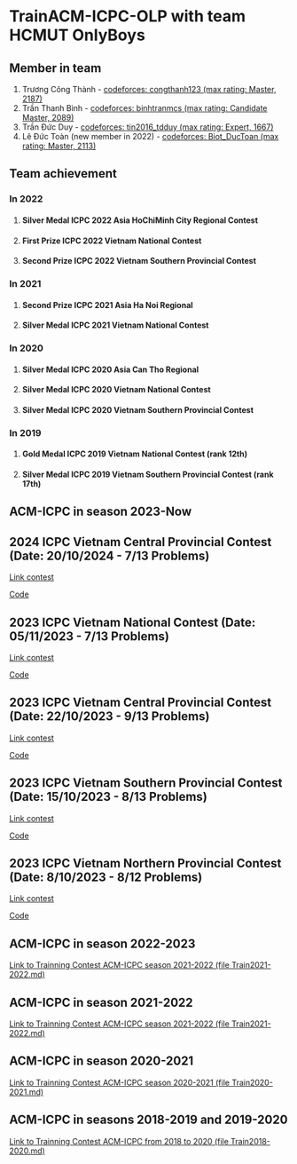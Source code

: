# TrainACM-ICPC-OLP with team HCMUT OnlyBoys

## Member in team
1. Trương Công Thành - [codeforces: congthanh123 (max rating: Master, 2187)](https://codeforces.com/profile/congthanh123)
2. Trần Thanh Bình - [codeforces: binhtranmcs (max rating: Candidate Master, 2089)](https://codeforces.com/profile/binhtranmcs)
3. Trần Đức Duy - [codeforces: tin2016_tdduy (max rating: Expert, 1667)](https://codeforces.com/profile/tin2016_tdduy)
4. Lê Đức Toàn (new member in 2022) - [codeforces: Biot_DucToan (max rating: Master, 2113)](https://codeforces.com/profile/Biot_DucToan)

## Team achievement

### In 2022
1. #### Silver Medal ICPC 2022 Asia HoChiMinh City Regional Contest
2. #### First Prize ICPC 2022 Vietnam National Contest
3. #### Second Prize ICPC 2022 Vietnam Southern Provincial Contest

### In 2021
1. #### Second Prize ICPC 2021 Asia Ha Noi Regional
2. #### Silver Medal ICPC 2021 Vietnam National Contest

### In 2020
1. #### Silver Medal ICPC 2020 Asia Can Tho Regional
2. #### Silver Medal ICPC 2020 Vietnam National Contest
3. #### Silver Medal ICPC 2020 Vietnam Southern Provincial Contest

### In 2019
1. #### Gold Medal ICPC 2019 Vietnam National Contest (rank 12th)
2. #### Silver Medal ICPC 2019 Vietnam Southern Provincial Contest (rank 17th)

## ACM-ICPC in season 2023-Now
## 2024 ICPC Vietnam Central Provincial Contest (Date: 20/10/2024 - 7/13 Problems)

[Link contest](https://icpc-central.vnoi.info/contest/icpc_central)

[Code](https://github.com/truongcongthanh2000/TrainACM-ICPC-OLP/tree/master/2024%20ICPC%20Vietnam%20Central%20Provincial%20Contest)

## 2023 ICPC Vietnam National Contest (Date: 05/11/2023 - 7/13 Problems)

[Link contest](https://oj.vnoi.info/contest/icpc23_national)

[Code](https://github.com/truongcongthanh2000/TrainACM-ICPC-OLP/tree/master/2023%20ICPC%20Vietnam%20National%20Contest)

## 2023 ICPC Vietnam Central Provincial Contest (Date: 22/10/2023 - 9/13 Problems)

[Link contest](https://oj.vnoi.info/contest/icpc23_mt)

[Code](https://github.com/truongcongthanh2000/TrainACM-ICPC-OLP/tree/master/2023%20ICPC%20Vietnam%20Central%20Provincial%20Contest)

## 2023 ICPC Vietnam Southern Provincial Contest (Date: 15/10/2023 - 8/13 Problems)

[Link contest](https://oj.vnoi.info/contest/icpc23_mn)

[Code](https://github.com/truongcongthanh2000/TrainACM-ICPC-OLP/tree/master/2023%20ICPC%20Vietnam%20Southern%20Provincial%20Contest)

## 2023 ICPC Vietnam Northern Provincial Contest (Date: 8/10/2023 - 8/12 Problems)

[Link contest](https://oj.vnoi.info/contest/icpc23_mb)

[Code](https://github.com/truongcongthanh2000/TrainACM-ICPC-OLP/tree/master/2023%20ICPC%20Vietnam%20Northern%20Provincial%20Contest)

## ACM-ICPC in season 2022-2023
[Link to Trainning Contest ACM-ICPC season 2021-2022 (file Train2021-2022.md)](https://github.com/truongcongthanh2000/TrainACM-ICPC-OLP/blob/master/Train2022-2023.md)

## ACM-ICPC in season 2021-2022

[Link to Trainning Contest ACM-ICPC season 2021-2022 (file Train2021-2022.md)](https://github.com/truongcongthanh2000/TrainACM-ICPC-OLP/blob/master/Train2021-2022.md)

## ACM-ICPC in season 2020-2021

[Link to Trainning Contest ACM-ICPC season 2020-2021 (file Train2020-2021.md)](https://github.com/truongcongthanh2000/TrainACM-ICPC-OLP/blob/master/Train2020-2021.md)

## ACM-ICPC in seasons 2018-2019 and 2019-2020

[Link to Trainning Contest ACM-ICPC from 2018 to 2020 (file Train2018-2020.md)](https://github.com/truongcongthanh2000/TrainACM-ICPC-OLP/blob/master/Train2018-2020.md)




